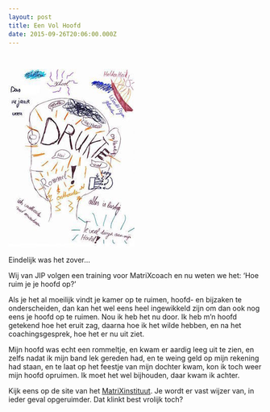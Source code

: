 ```yaml
---
layout: post
title: Een Vol Hoofd
date: 2015-09-26T20:06:00.000Z
---
```


&nbsp;

![](/uploads/versions/vol-hoofd---x----250-353x---.jpg)

Eindelijk was het zover…

Wij van JIP&nbsp;volgen een training voor MatriXcoach en nu weten we het: ‘Hoe ruim je je hoofd op?’

Als je het al moeilijk vindt je kamer op te ruimen, hoofd- en bijzaken te onderscheiden, dan kan het wel eens heel ingewikkeld zijn om dan ook nog eens je hoofd op te ruimen. Nou ik heb het nu door. Ik heb m’n hoofd getekend hoe het eruit zag, daarna hoe ik het wilde hebben, en na het coachingsgesprek, hoe het er nu uit ziet.

Mijn hoofd was echt een rommeltje, en kwam er aardig leeg uit te zien, en zelfs nadat ik mijn band lek gereden had, en te weing geld op mijn rekening had staan, en te laat op het feestje van mijn dochter kwam, kon ik toch weer mijn hoofd opruimen. Ik moet het wel bijhouden, daar kwam ik achter.

Kijk eens op de site van het [MatriXinstituut](http://matrixmethodeinstituut.nl). Je wordt er vast wijzer van, in ieder geval opgeruimder. Dat klinkt best vrolijk toch?